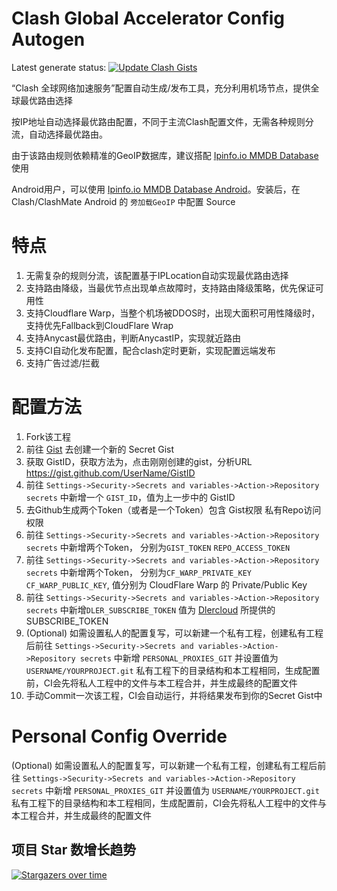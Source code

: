 # Clash Global Accelerator Config Autogen
Latest generate status: [![Update Clash Gists](https://github.com/JohnnySun/Clash_GlobalAccelerator_Autogen/actions/workflows/update_clash_gists.yml/badge.svg)](https://github.com/JohnnySun/Clash_GlobalAccelerator_Autogen/actions/workflows/update_clash_gists.yml)

“Clash 全球网络加速服务”配置自动生成/发布工具，充分利用机场节点，提供全球最优路由选择

按IP地址自动选择最优路由配置，不同于主流Clash配置文件，无需各种规则分流，自动选择最优路由。

由于该路由规则依赖精准的GeoIP数据库，建议搭配 [Ipinfo.io MMDB Database](https://github.com/JohnnySun/geoip) 使用

Android用户，可以使用 [Ipinfo.io MMDB Database Android](https://github.com/JohnnySun/ClashForAndroid-Geoip/releases)。安装后，在Clash/ClashMate Android 的 `旁加载GeoIP` 中配置 Source

# 特点
1. 无需复杂的规则分流，该配置基于IPLocation自动实现最优路由选择
2. 支持路由降级，当最优节点出现单点故障时，支持路由降级策略，优先保证可用性
3. 支持Cloudflare Warp，当整个机场被DDOS时，出现大面积可用性降级时，支持优先Fallback到CloudFlare Wrap
4. 支持Anycast最优路由，判断AnycastIP，实现就近路由
5. 支持CI自动化发布配置，配合clash定时更新，实现配置远端发布
6. 支持广告过滤/拦截

# 配置方法
1. Fork该工程
2. 前往 [Gist](https://gist.github.com) 去创建一个新的 Secret Gist
3. 获取 GistID，获取方法为，点击刚刚创建的gist，分析URL https://gist.github.com/UserName/GistID
4. 前往 `Settings->Security->Secrets and variables->Action->Repository secrets` 中新增一个 `GIST_ID`，值为上一步中的 GistID
5. 去Github生成两个Token（或者是一个Token）包含 Gist权限 私有Repo访问权限
6. 前往 `Settings->Security->Secrets and variables->Action->Repository secrets` 中新增两个Token， 分别为`GIST_TOKEN` `REPO_ACCESS_TOKEN`
7. 前往 `Settings->Security->Secrets and variables->Action->Repository secrets` 中新增两个Token， 分别为`CF_WARP_PRIVATE_KEY` `CF_WARP_PUBLIC_KEY`, 值分别为 CloudFlare Warp 的 Private/Public Key
8. 前往 `Settings->Security->Secrets and variables->Action->Repository secrets` 中新增`DLER_SUBSCRIBE_TOKEN` 值为 [Dlercloud](https://dlercloud.com) 所提供的SUBSCRIBE_TOKEN
9. (Optional) 如需设置私人的配置复写，可以新建一个私有工程，创建私有工程后前往 `Settings->Security->Secrets and variables->Action->Repository secrets` 中新增 `PERSONAL_PROXIES_GIT` 并设置值为 `USERNAME/YOURPROJECT.git` 私有工程下的目录结构和本工程相同，生成配置前，CI会先将私人工程中的文件与本工程合并，并生成最终的配置文件
10. 手动Commit一次该工程，CI会自动运行，并将结果发布到你的Secret Gist中

# Personal Config Override
(Optional) 如需设置私人的配置复写，可以新建一个私有工程，创建私有工程后前往 `Settings->Security->Secrets and variables->Action->Repository secrets` 中新增 `PERSONAL_PROXIES_GIT` 并设置值为 `USERNAME/YOURPROJECT.git` 私有工程下的目录结构和本工程相同，生成配置前，CI会先将私人工程中的文件与本工程合并，并生成最终的配置文件

## 项目 Star 数增长趋势
[![Stargazers over time](https://starchart.cc/JohnnySun/Clash_GlobalAccelerator_Autogen.svg)](https://starchart.cc/JohnnySun/Clash_GlobalAccelerator_Autogen)


